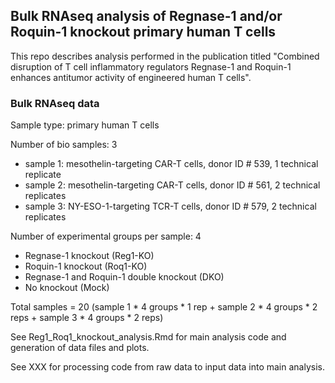 ## Bulk RNAseq analysis of Regnase-1 and/or Roquin-1 knockout primary human T cells
This repo describes analysis performed in the publication titled "Combined disruption of T cell inflammatory regulators Regnase-1 and Roquin-1 enhances antitumor activity of engineered human T cells".

### Bulk RNAseq data
Sample type: primary human T cells

Number of bio samples: 3
* sample 1: mesothelin-targeting CAR-T cells, donor ID # 539, 1 technical replicate
* sample 2: mesothelin-targeting CAR-T cells, donor ID # 561, 2 technical replicates
* sample 3: NY-ESO-1-targeting TCR-T cells, donor ID # 579, 2 technical replicates

Number of experimental groups per sample: 4
* Regnase-1 knockout (Reg1-KO)
* Roquin-1 knockout (Roq1-KO)
* Regnase-1 and Roquin-1 double knockout (DKO)
* No knockout (Mock)

Total samples = 20 (sample 1 * 4 groups * 1 rep + sample 2 * 4 groups * 2 reps + sample 3 * 4 groups * 2 reps)

See Reg1_Roq1_knockout_analysis.Rmd for main analysis code and generation of data files and plots. 

See XXX for processing code from raw data to input data into main analysis. 
